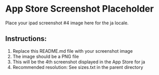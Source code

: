 # App Store Screenshot Placeholder

Place your ipad screenshot #4 image here for the ja locale.

## Instructions:
1. Replace this README.md file with your screenshot image
2. The image should be a PNG file
3. This will be the 4th screenshot displayed in the App Store for ja
4. Recommended resolution: See sizes.txt in the parent directory
